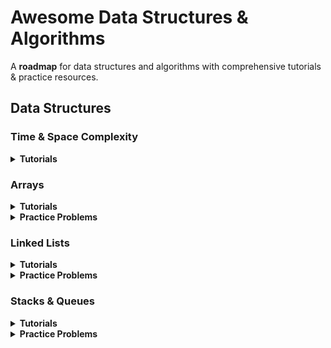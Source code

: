 # Awesome Data Structures & Algorithms

A **roadmap** for data structures and algorithms with comprehensive tutorials & practice resources.

## Data Structures

### Time & Space Complexity

<details>
  <summary><b>Tutorials</b></summary>

- [Introduction to Big O Notation and Time Complexity - by CS Dojo](https://youtu.be/D6xkbGLQesk)
- [Big-O Notation For Coding Interviews - by NeetCode](https://youtu.be/BgLTDT03QtU)
- [Time and Space Complexity - by take U forward](https://youtu.be/FPu9Uld7W-E)

</details>

### Arrays

<details>
  <summary><b>Tutorials</b></summary>

- [An Overview of Arrays and Memory - by CS Dojo](https://youtu.be/pmN9ExDf3yQ)
- [Arrays Intro - by take U forward](https://youtu.be/37E9ckMDdTk)

</details>

<details> 
  <summary><b>Practice Problems</b></summary>
  
- [Two Sum](https://leetcode.com/problems/two-sum/) - [Solution](https://youtu.be/KLlXCFG5TnA)  
- [Concatenation of Array](https://leetcode.com/problems/concatenation-of-array/) - [Solution](https://youtu.be/68isPRHgcFQ)  
- [Replace Elements with Greatest Element on Right Side](https://leetcode.com/problems/replace-elements-with-greatest-element-on-right-side/) - [Solution](https://youtu.be/ZHjKhUjcsaU)
- [Is Subsequence](https://leetcode.com/problems/is-subsequence/) - [Solution](https://youtu.be/99RVfqklbCE)  
- [Length of Last Word](https://leetcode.com/problems/length-of-last-word/) - [Solution](https://youtu.be/KT9rltZTybQ)  
- [Longest Common Prefix](https://leetcode.com/problems/longest-common-prefix/) - [Solution](https://youtu.be/0sWShKIJoo4)
- [Pascal's Triangle](https://leetcode.com/problems/pascals-triangle/) - [Solution](https://youtu.be/nPVEaB3AjUM)
- [Find All Numbers Disappeared in an Array](https://leetcode.com/problems/find-all-numbers-disappeared-in-an-array/) - [Solution](https://youtu.be/8i-f24YFWC4)
- [Number of Good Pairs](https://leetcode.com/problems/number-of-good-pairs/) - [Solution](https://youtu.be/BqhDFUo1rjs)

</details>

### Linked Lists

<details>
  <summary><b>Tutorials</b></summary>

- [Introduction to Linked Lists - by CS Dojo](https://youtu.be/WwfhLC16bis)
- [Linked List Playlist - by take U forward](https://www.youtube.com/playlist?list=PLgUwDviBIf0rAuz8tVcM0AymmhTRsfaLU)

</details>

<details> 
  <summary><b>Practice Problems</b></summary>

- [Design Linked List](https://leetcode.com/problems/design-linked-list/) - [Solution](https://youtu.be/Wf4QhpdVFQo)
- [Reverse Linked List](https://leetcode.com/problems/reverse-linked-list/) - [Solution](https://youtu.be/G0_I-ZF0S38)
- [Merge Two Sorted Lists](https://leetcode.com/problems/merge-two-sorted-lists/) - [Solution](https://youtu.be/XIdigk956u0)
- [Linked List Cycle](https://leetcode.com/problems/linked-list-cycle/) - [Solution](https://youtu.be/gBTe7lFR3vc)
- [Palindrome Linked List](https://leetcode.com/problems/palindrome-linked-list/) - [Solution](https://youtu.be/yOzXms1J6Nk)
- [Remove Linked List Elements](https://leetcode.com/problems/remove-linked-list-elements/) - [Solution](https://youtu.be/JI71sxtHTng)
- [Remove Duplicates from Sorted List](https://leetcode.com/problems/remove-duplicates-from-sorted-list/) - [Solution](https://youtu.be/p10f-VpO4nE)
- [Middle of the Linked List](https://leetcode.com/problems/middle-of-the-linked-list/) - [Solution](https://youtu.be/A2_ldqM4QcY)
- [Intersection of Two Linked Lists](https://leetcode.com/problems/intersection-of-two-linked-lists/) - [Solution](https://youtu.be/D0X0BONOQhI)

</details>

### Stacks & Queues

<details>
  <summary><b>Tutorials</b></summary>

- [Introduction to Stacks and Queues - by CS Dojo](https://youtu.be/A3ZUpyrnCbM)
- [Stack and Queue Playlist - by take U forward](https://www.youtube.com/playlist?list=PLgUwDviBIf0pOd5zvVVSzgpo6BaCpHT9c)

</details>

<details> 
  <summary><b>Practice Problems</b></summary>

- [Baseball Game](https://leetcode.com/problems/baseball-game/) - [Solution](https://youtu.be/Id_tqGdsZQI)
- [Valid Parentheses](https://leetcode.com/problems/valid-parentheses/) - [Solution](https://youtu.be/WTzjTskDFMg)
- [Implement Stack using Queues](https://leetcode.com/problems/implement-stack-using-queues/) - [Solution](https://youtu.be/rW4vm0-DLYc)
- [Implement Queue using Stacks](https://leetcode.com/problems/implement-queue-using-stacks/) - [Solution](https://youtu.be/eanwa3ht3YQ)
- [Make The String Great](https://leetcode.com/problems/make-the-string-great/) - [Solution](https://youtu.be/10tBWNjzvtw)
- [Min Stack](https://leetcode.com/problems/min-stack/) - [Solution](https://youtu.be/qkLl7nAwDPo)
- [Evaluate Reverse Polish Notation](https://leetcode.com/problems/evaluate-reverse-polish-notation/) - [Solution](https://youtu.be/iu0082c4HDE)
- [Removing Stars From a String](https://leetcode.com/problems/removing-stars-from-a-string/) - [Solution](https://youtu.be/pRyFZIaKegA)
- [Design Circular Queue](https://leetcode.com/problems/design-circular-queue/) - [Solution](https://youtu.be/aBbsfn863oA)

</details>
